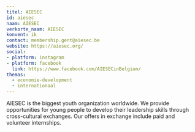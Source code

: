 ```yaml
---
titel: AIESEC
id: aiesec
naam: AIESEC
verkorte_naam: AIESEC
konvent: ik
contact: membership.gent@aiesec.be
website: https://aiesec.org/
social:
- platform: instagram
- platform: facebook
  link: https://www.facebook.com/AIESECinBelgium/
themas:
  - economie-development
  - internationaal
---
```


AIESEC is the biggest youth organization worldwide. We provide opportunities for young people to develop their leadership skills through cross-cultural exchanges. Our offers in exchange include paid and volunteer internships.

